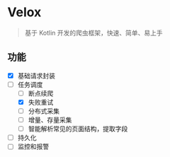 # Velox

>基于 Kotlin 开发的爬虫框架，快速、简单、易上手

## 功能

- [x] 基础请求封装
- [ ] 任务调度
  - [ ] 断点续爬
  - [x] 失败重试
  - [ ] 分布式采集
  - [ ] 增量、存量采集
  - [ ] 智能解析常见的页面结构，提取字段
- [ ] 持久化
- [ ] 监控和报警
